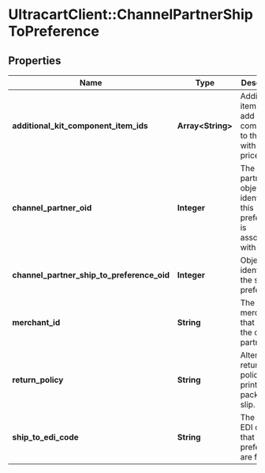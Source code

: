 # UltracartClient::ChannelPartnerShipToPreference

## Properties
Name | Type | Description | Notes
------------ | ------------- | ------------- | -------------
**additional_kit_component_item_ids** | **Array&lt;String&gt;** | Additional item ids to add as kit components to the order with a zero price. | [optional] 
**channel_partner_oid** | **Integer** | The channel partner object identifier this preference is associated with | [optional] 
**channel_partner_ship_to_preference_oid** | **Integer** | Object identifier for the ship to preference | [optional] 
**merchant_id** | **String** | The merchant id that owns the channel partner | [optional] 
**return_policy** | **String** | Alternate return policy to print on the packing slip. | [optional] 
**ship_to_edi_code** | **String** | The ship to EDI code that the preferences are for | [optional] 


